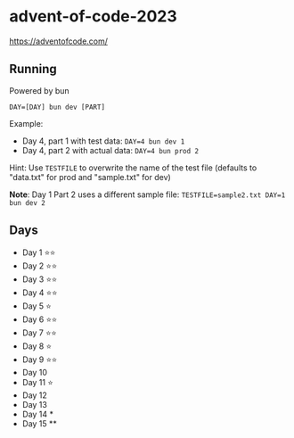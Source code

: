 # advent-of-code-2023

https://adventofcode.com/

## Running

Powered by bun

```
DAY=[DAY] bun dev [PART]
```

Example:

* Day 4, part 1 with test data: `DAY=4 bun dev 1`
* Day 4, part 2 with actual data: `DAY=4 bun prod 2`

Hint: Use `TESTFILE` to overwrite the name of the test file (defaults to "data.txt" for prod and "sample.txt" for dev)

**Note**: Day 1 Part 2 uses a different sample file: `TESTFILE=sample2.txt DAY=1 bun dev 2`

## Days

* Day 1 ⭐⭐
* Day 2 ⭐⭐
* Day 3 ⭐⭐
* Day 4 ⭐⭐
* Day 5 ⭐
* Day 6 ⭐⭐
* Day 7 ⭐⭐
* Day 8 ⭐
* Day 9 ⭐⭐
* Day 10
* Day 11 ⭐
* Day 12
* Day 13
* Day 14 *
* Day 15 **